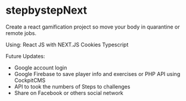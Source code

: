 # stepbystepNext
Create a react gamification project so move your body in quarantine or remote jobs.

Using:
React JS with NEXT.JS
Cookies
Typescript

Future Updates:
- Google account login
- Google Firebase to save player info and exercises or PHP API using CockpitCMS
- API to took the numbers of Steps to challenges
- Share on Facebook or others social network
